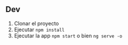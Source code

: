 ## Dev

1. Clonar el proyecto
2. Ejecutar ```npm install```
3. Ejecutar la app ```npm start``` o bien ```ng serve -o```